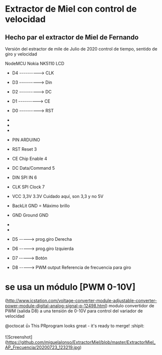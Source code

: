 # Extractor de Miel con control de velocidad
## Hecho par el extractor de Miel de Fernando
Versión del estractor de mile de Julio de 2020
control de tiempo, sentido de giro y velocidad


NodeMCU      Nokia NK5110 LCD
 * D4 ----------> CLK
 * D3 ----------> Din
 * D2 ----------> DC
 * D1 ----------> CE
 * D0 ----------> RST
 * 
 * 
 * 
 *  PIN   ARDUINO 
 *  RST   Reset 3 
 *  CE       Chip Enable 4 
 *  DC       Data/Command  5 
 *  DIN      SPI IN  6 
 *  CLK      SPI Clock 7 
 *  VCC      3,3V  3.3V  Cuidado aquí, son 3,3 y no 5V
 *  BackLit  GND = Máximo brillo
 *  GND       Ground  GND 
 * 
 
 * 
 * D5 -----> prog.giro Derecha
 * D6 -----> prog.giro Izquierda
 * D7 -----> Botón
 * D8 -----> PWM output Referencia de frecuencia para giro 
 
 # se usa un módulo [PWM 0-10V]
 (http://www.icstation.com/voltage-converter-module-adjustable-converter-power-module-digital-analog-signal-p-12498.html)
 modulo convertidor de PWM (salida D8) a una tensión de 0-10V para control del variador de velocidad
 
 @octocat :+1: This PRprogram looks great - it's ready to merge! :shipit:
 
![Screenshot] (https://github.com/miguelalonso/ExtractorMiel/blob/master/ExtractorMiel_AP_Frecuencia/20200723_123219.jpg)
 
